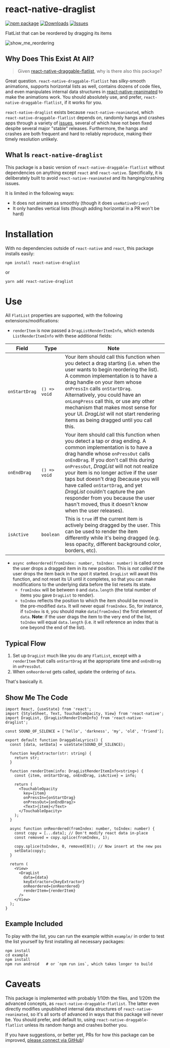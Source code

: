 
# react-native-draglist

[![npm package][npm-img]][npm-url]
[![Downloads][downloads-img]][downloads-url]
[![Issues][issues-img]][issues-url]

FlatList that can be reordered by dragging its items

![show_me_reordering](https://user-images.githubusercontent.com/39933441/203197020-eb409b97-e108-4d9b-8ee4-684ae238b65b.gif)

## Why Does This Exist At All?

> Given [react-native-draggable-flatlist](https://github.com/computerjazz/react-native-draggable-flatlist/),
> why is there also this package?

Great question. `react-native-draggable-flatlist` has silky-smooth animations, supports horizontal lists as well, contains dozens of code files, and even manipulates internal data structures in [react-native-reanimated](https://github.com/software-mansion/react-native-reanimated) to make the animations work. You should absolutely use, and prefer, `react-native-draggable-flatlist`, if it works for you.

`react-native-draglist` exists because `react-native-reanimated`, which `react-native-draggable-flatlist` depends on, randomly hangs and crashes apps through a variety of [issues](https://github.com/software-mansion/react-native-reanimated/issues), several of which have not been fixed despite several major "stable" releases. Furthermore, the hangs and crashes are both frequent and hard to reliably reproduce, making their timely resolution unlikely.

## What Is `react-native-draglist`
This package is a basic version of `react-native-draggable-flatlist` without dependencies on anything except `react` and `react-native`. Specifically, it is deliberately built to avoid `react-native-reanimated` and its hanging/crashing issues.

It is limited in the following ways:
- It does not animate as smoothly (though it does `useNativeDriver`)
- It only handles vertical lists (though adding horizontal in a PR won't be hard)

# Installation
With no dependencies outside of `react-native` and `react`, this package installs easily:
```
npm install react-native-draglist
```
or
```
yarn add react-native-draglist
```

# Use
All `FlatList` properties are supported, with the following extensions/modifications:
- `renderItem` is now passed a `DragListRenderItemInfo`, which extends `ListRenderItemInfo` with these additional fields:

|Field|Type|Note|
|--|--|--|
|`onStartDrag`|`() => void`|Your item should call this function when you detect a drag starting (i.e. when the user wants to begin reordering the list). A common implementation is to have a drag handle on your item whose `onPressIn` calls `onStartDrag`. Alternatively, you could have an `onLongPress` call this, or use any other mechanism that makes most sense for your UI. *DragList* will not start rendering items as being dragged until you call this.
|`onEndDrag`|`() => void`|Your item should call this function when you detect a tap or drag ending. A common implementation is to have a drag handle whose `onPressOut` calls `onEndDrag`. If you don't call this during `onPressOut`, *DragList* will not not realize your item is no longer active if the user taps but doesn't drag (because you will have called `onStartDrag`, and yet *DragList* couldn't capture the pan responder from you because the user hasn't moved, thus it doesn't know when the user releases).
|`isActive`|`boolean`|This is `true` iff the current item is actively being dragged by the user. This can be used to render the item differently while it's being dragged (e.g. less opacity, different background color, borders, etc).

- `async onReordered(fromIndex: number, toIndex: number)` is called once the user drops a dragged item in its new position. This is *not called* if the user drops the item back in the spot it started. `DragList` will await this function, and not reset its UI until it completes, so that you can make modifications to the underlying data before the list resets its state.
  - `fromIndex` will be between `0` and `data.length` (the total number of items you gave `DragList` to render).
  - `toIndex` reflects the position to which the item should be moved in the pre-modified `data`. It will never equal `fromIndex`. So, for instance, if `toIndex` is `0`, you should make `data[fromIndex]` the first element of `data`. **Note**: if the user drags the item to the very end of the list, `toIndex` will equal `data.length` (i.e. it will reference an index that is one beyond the end of the list).

## Typical Flow
1. Set up `DragList` much like you do any `FlatList`, except with a `renderItem` that calls `onStartDrag` at the appropriate time and `onEndDrag` in `onPressOut`.
2. When `onReordered` gets called, update the ordering of `data`.

That's basically it.

## Show Me The Code

```TSX
import React, {useState} from 'react';
import {StyleSheet, Text, TouchableOpacity, View} from 'react-native';
import DragList, {DragListRenderItemInfo} from 'react-native-draglist';

const SOUND_OF_SILENCE = ['hello', 'darkness', 'my', 'old', 'friend'];

export default function DraggableLyrics() {
  const [data, setData] = useState(SOUND_OF_SILENCE);

  function keyExtractor(str: string) {
    return str;
  }

  function renderItem(info: DragListRenderItemInfo<string>) {
    const {item, onStartDrag, onEndDrag, isActive} = info;

    return (
      <TouchableOpacity
        key={item}
        onPressIn={onStartDrag}
        onPressOut={onEndDrag}>
        <Text>{item}</Text>
      </TouchableOpacity>
    );
  }

  async function onReordered(fromIndex: number, toIndex: number) {
    const copy = [...data]; // Don't modify react data in-place
    const removed = copy.splice(fromIndex, 1);

    copy.splice(toIndex, 0, removed[0]); // Now insert at the new pos
    setData(copy);
  }

  return (
    <View>
      <DragList
        data={data}
        keyExtractor={keyExtractor}
        onReordered={onReordered}
        renderItem={renderItem}
      />
    </View>
  );
}
```

## Example Included
To play with the list, you can run the example within `example/` in order to test the list yourself by first installing all necessary packages:

```console
npm install
cd example
npm install
npm run android   # or `npm run ios`, which takes longer to build
```

# Caveats
This package is implemented with probably 1/10th the files, and 1/20th the advanced concepts, as `react-native-draggable-flatlist`. The latter even directly modifies unpublished internal data structures of `react-native-reanimated`, so it's all sorts of advanced in ways that this package will never be. You should prefer, and default to, using `react-native-draggable-flatlist` unless its random hangs and crashes bother you.

If you have suggestions, or better yet, PRs for how this package can be improved, [please connect via GitHub](https://github.com/fivecar/react-native-draglist/)!

[downloads-img]:https://img.shields.io/npm/dt/react-native-draglist
[downloads-url]:https://www.npmtrends.com/react-native-draglist
[npm-img]:https://img.shields.io/npm/v/react-native-draglist
[npm-url]:https://www.npmjs.com/package/react-native-draglist
[issues-img]:https://img.shields.io/github/issues/fivecar/react-native-draglist
[issues-url]:https://github.com/fivecar/